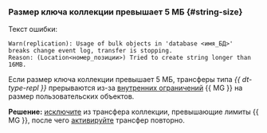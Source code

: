 ### Размер ключа коллекции превышает 5 МБ {#string-size}

Текст ошибки:

```text
Warn(replication): Usage of bulk objects in 'database <имя_БД>'
breaks change event log, transfer is stopping.
Reason: (Location<номер_позиции>) Tried to create string longer than 16MB.
```

Если размер ключа коллекции превышает 5 МБ, трансферы типа _{{ dt-type-repl }}_ прерываются из-за [внутренних ограничений](https://docs.mongodb.com/manual/reference/limits/) {{ MG }} на размер пользовательских объектов.

**Решение:** [исключите](../../../../data-transfer/operations/endpoint/source/mongodb.md) из трансфера коллекции, превышающие лимиты {{ MG }}, после чего [активируйте](../../../../data-transfer/operations/transfer.md#activate) трансфер повторно.
